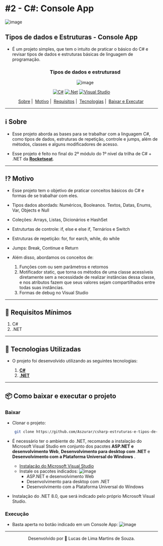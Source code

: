 # #2 - C#: Console App
![image](https://github.com/Aszurar/csharp-estruturas-e-tipos-de-dados/assets/64987824/20450652-85da-4443-bb29-a5f417636b58)



## Tipos de dados e Estruturas - Console App

- É um projeto simples, que tem o intuito de praticar o básico do C# e revisar tipos de dados e estruturas básicas de linguagem de programação.


  <div align="center">
    <h3>Tipos de dados e estruturasd</h3>
    
    ![image](https://github.com/Aszurar/csharp-estruturas-e-tipos-de-dados/assets/64987824/d849f378-2677-4931-bafd-6361d7ad5d28)


  </div>

<div align="center">

  [![C#](https://img.shields.io/badge/c%23-%23239120.svg?style=for-the-badge&logo=csharp&logoColor=white)](https://learn.microsoft.com/pt-br/dotnet/csharp/) [![.Net](https://img.shields.io/badge/.NET-5C2D91?style=for-the-badge&logo=.net&logoColor=white)](https://dotnet.microsoft.com/pt-br/) [![Visual Studio](https://img.shields.io/badge/Visual%20Studio-5C2D91.svg?style=for-the-badge&logo=visual-studio&logoColor=white)](https://visualstudio.microsoft.com/pt-br/)
  
</div> 
       
<div align="center">
          <a href="#information_source-sobre">Sobre</a>&nbsp;|&nbsp;
          <a href="#interrobang-motivo">Motivo</a>&nbsp;|&nbsp;
          <a href="#seedling-requisitos-mínimos">Requisitos</a>&nbsp;|&nbsp;
          <a href="#rocket-tecnologias-utilizadas">Tecnologias</a>&nbsp;|&nbsp;
          <a href="#package-como-baixar-e-executar-o-projeto">Baixar e Executar</a>&nbsp;
        </h2>
</div>

---

## :information_source: Sobre

- Esse projeto aborda as bases para se trabalhar com a linguagem C#, como tipos de dados, estruturas de repetição, controle e jumps, além de métodos, classes e alguns modificadores de acesso.

- Esse projeto é feito no final do 2º módulo do 1º nível da trilha de C# + .NET da **[Rocketseat](https://www.rocketseat.com.br/)**.
---

## :interrobang: Motivo

- Esse projeto tem o objetivo de praticar conceitos básicos do C# e formas de se trabalhar com eles.
- Tipos dados abordads: Numéricos, Booleanos. Textos, Datas, Enums, Var, Objects e Null

- Coleções: Arrays, Listas, Dicionários e HashSet

- Estruturtas de controle: if, else e else if, Ternários e Switch

- Estruturas de repetição: for, for earch, while, do while

 - Jumps: Break, Continue e Return

- Além disso, abordamos os conceitos de:
   1. Funções com ou sem parâmetros e retornos
   2. Motificador static, que torna os métodos de uma classe acessíveis diretamente sem a necessidade de realizar instâncias dessa classe, e nos atributos fazem que seus valores sejam compartilhados entre todas suas instâncias. 
   3. Formas de debug no Visual Studio


---

## :seedling: Requisitos Mínimos

  1. C#
  2. .NET

---

## :rocket: Tecnologias Utilizadas

- O projeto foi desenvolvido utilizando as seguintes tecnologias:

  1. **[C#](https://learn.microsoft.com/pt-br/dotnet/csharp/)**
  2. **[.NET](https://dotnet.microsoft.com/pt-br/)**

---

## :package: Como baixar e executar o projeto

### Baixar

- Clonar o projeto:

  ```bash
   git clone https://github.com/Aszurar/csharp-estruturas-e-tipos-de-dados.git
  ```

- É necessário ter o ambiente do .NET, recomande a instalação do Microsoft Visual Studio em conjunto dos pacotes **ASP.NET e desenvolvimento Web**, **Desenvolvimento para desktop com .NET** e **Desenvolvimento com a Plataforma Universal do Windows** .
  - [Instalação do Microsoft Visual Studio](https://visualstudio.microsoft.com/pt-br/)
  - Instale os pacotes indicados: 
     ![image](https://github.com/Aszurar/csharp-fundamentos/assets/64987824/5e7c8859-8480-4ad0-bc2d-d2557a63e949)
      - ASP.NET e desenvolvimento Web
      - Desenvolvimento para desktop com .NET
      - Desenvolvimento com a Plataforma Universal do Windows

- Instalação do .NET 8.0, que será indicado pelo próprio Microsoft Visual Studio.

### Execução

- Basta aperta no botão indicado em um Console App:
  ![image](https://github.com/Aszurar/csharp-fundamentos/assets/64987824/306599f2-2df4-430a-9ad0-581068e4ea75)


---

<div align="center">

Desenvolvido por :star2: Lucas de Lima Martins de Souza.

</div>
